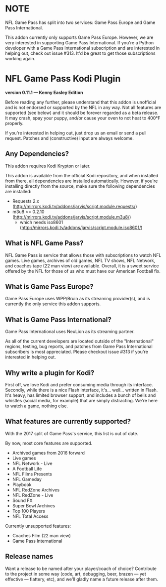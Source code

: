 # NOTE #

NFL Game Pass has split into two services: Game Pass Europe and Game Pass
International.

This addon currently only supports Game Pass Europe. However, we are very
interested in supporting Game Pass International. If you're a Python developer
with a Game Pass International subscription and are interested in helping out,
check out issue #313. It'd be great to get those subscriptions working again.

# NFL Game Pass Kodi Plugin #
**version 0.11.1 — Kenny Easley Edition**

Before reading any further, please understand that this addon is unofficial and
is not endorsed or supported by the NFL in any way. Not all features are
supported (see below) and it should be forever regarded as a beta release. It
may crash, spay your puppy, and/or cause your oven to not heat to 400°F
properly.

If you're interested in helping out, just drop us an email or send a pull
request. Patches and (constructive) input are always welcome.

## Any Dependencies? ##

This addon requires Kodi Krypton or later.

This addon is available from the official Kodi repository, and when installed
from there, all dependencies are installed automatically. However, if you're
installing directly from the source, make sure the following dependencies are
installed:
 * Requests 2.x (http://mirrors.kodi.tv/addons/jarvis/script.module.requests/)
 * m3u8 >= 0.2.10 (http://mirrors.kodi.tv/addons/jarvis/script.module.m3u8/)
   * which needs iso8601 (http://mirrors.kodi.tv/addons/jarvis/script.module.iso8601/)

## What is NFL Game Pass? ##

NFL Game Pass is service that allows those with subscriptions to watch NFL
games. Live games, archives of old games, NFL TV shows, NFL Network, and coaches
tape (22 man view) are available. Overall, it is a sweet service offered by the
NFL for those of us who must have our American Football fix.

## What is Game Pass Europe? ##

Game Pass Europe uses WPP/Bruin as its streaming provider(s), and is currently
the only service this addon supports.

## What is Game Pass International? ##

Game Pass International uses NeuLion as its streaming partner.

As all of the current developers are located outside of the "International"
regions, testing, bug reports, and patches from Game Pass International
subscribers is most appreciated. Please checkout issue #313 if you're interested
in helping out.

## Why write a plugin for Kodi? ##

First off, we love Kodi and prefer consuming media through its interface.
Secondly, while there is a nice Flash interface, it's... well... written in
Flash. It's heavy, has limited browser support, and includes a bunch of bells
and whistles (social media, for example) that are simply distracting. We're here
to watch a game, nothing else.

## What features are currently supported? ##

With the 2017 split of Game Pass's service, this list is out of date.

By now, most core features are supported.

 * Archived games from 2016 forward
 * Live games
 * NFL Network - Live
 * A Football Life
 * NFL Films Presents
 * NFL Gameday
 * Playbook
 * NFL RedZone Archives
 * NFL RedZone - Live
 * Sound FX
 * Super Bowl Archives
 * Top 100 Players
 * NFL Total Access

Currently unsupported features:
 * Coaches Film (22 man view)
 * Game Pass International

## Release names ##

Want a release to be named after your player/coach of choice? Contribute to the
project in some way (code, art, debugging, beer, brazen — yet effective —
flattery, etc), and we'll gladly name a future release after them.
